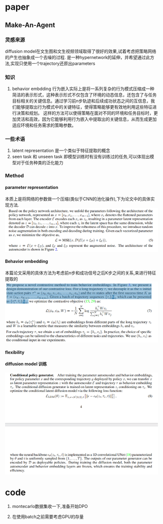 # paper 
## Make-An-Agent
### 灵感来源
diffusion model在文生图和文生视频领域取得了很好的效果,试着考虑把策略网络的产生也抽象成一个去噪的过程. 是一种hypernetwork的延伸，并希望通过此方法,实现只使用一个trajectory还原出parameters

### 知识
1. behavior embdding
行为嵌入实际上是将一系列复杂的行为模式压缩成一种简洁的表示形式，这种表示形式不仅包含了环境的动态信息，还包含了与任务目标相关的关键信息。通过学习前n步轨迹和后续成功状态之间的互信息，我们能够提取出行为模式中的关键特征，使得策略能够更有效地利用这些特征进行决策和规划。
这样的方法可以使得策略在面对不同的环境和任务目标时，更加灵活和高效，因为它能够利用行为嵌入中提取出的关键信息，从而生成更加适应环境和任务需求的策略参数。

### 一些术语
1. latent representation 
是一个类似于特征提取的概念
2. seen task 和 unseen task 即模型训练时有没有训练过的任务,可以体现出模型对于任务种类的泛化能力

### Method

#### parameter representation
本质上是将网络的参数做一个压缩(类似于CNN的池化操作),下为论文中的具体实现方法.
![1721184622450](image/day11/1721184622450.png)

#### Behavior embedding

本篇论文采用的具体方法为考虑前n步和成功信号之后K步之间的关系,来进行特征提取的
![1721185954749](image/day11/1721185954749.png)

#### flexibility

#### diffusion model 训练
![1721186586583](image/day11/1721186586583.png)

# code

1. montecarlo数据集收一下,准备开始DPO

2. 在使用batch之前需要考虑GPU的存量